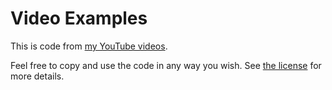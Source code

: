 # Video Examples

This is code from [my YouTube videos](https://www.youtube.com/channel/UCM6SlP9fiwPIjhkWmbg8Ojg).

Feel free to copy and use the code in any way you wish. See [the license](https://github.com/liberated-programmer/video-examples/blob/main/LICENSE) for more details.
